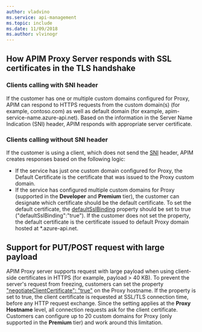 ```yaml
---
author: vladvino
ms.service: api-management
ms.topic: include
ms.date: 11/09/2018
ms.author: vlvinogr
---
```

## How APIM Proxy Server responds with SSL certificates in the TLS handshake

### Clients calling with SNI header
If the customer has one or multiple custom domains configured for Proxy, APIM can respond to HTTPS requests from the custom domain(s) (for example, contoso.com) as well as default domain (for example, apim-service-name.azure-api.net). Based on the information in the Server Name Indication (SNI) header, APIM responds with appropriate server certificate.

### Clients calling without SNI header
If the customer is using a client, which does not send the [SNI](https://tools.ietf.org/html/rfc6066#section-3) header, APIM creates responses based on the following logic:

* If the service has just one custom domain configured for Proxy, the Default Certificate is the certificate that was issued to the Proxy custom domain.
* If the service has configured multiple custom domains for Proxy (supported in the **Developer** and **Premium** tier), the customer can designate which certificate should be the default certificate. To set the default certificate, the [defaultSslBinding](https://docs.microsoft.com/rest/api/apimanagement/2019-12-01/apimanagementservice/createorupdate#hostnameconfiguration) property should be set to true ("defaultSslBinding":"true"). If the customer does not set the property, the default certificate is the certificate issued to default Proxy domain hosted at *.azure-api.net.

## Support for PUT/POST request with large payload

APIM Proxy server supports request with large payload when using client-side certificates in HTTPS (for example, payload > 40 KB). To prevent the server's request from freezing, customers can set the property ["negotiateClientCertificate": "true"](https://docs.microsoft.com/rest/api/apimanagement/2019-12-01/ApiManagementService/CreateOrUpdate#hostnameconfiguration) on the Proxy hostname. If the property is set to true, the client certificate is requested at SSL/TLS connection time, before any HTTP request exchange. Since the setting applies at the **Proxy Hostname** level, all connection requests ask for the client certificate. Customers can configure up to 20 custom domains for Proxy (only supported in the **Premium** tier) and work around this limitation.

